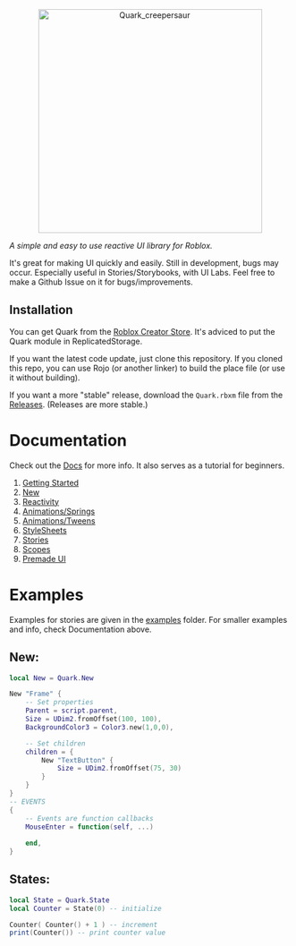 <div align="center">

<img width="400" alt="Quark_creepersaur" src="https://github.com/user-attachments/assets/02d6c90d-dcde-4ccd-be88-a5daa9b53058" />

</div>

_A simple and easy to use reactive UI library for Roblox._

It's great for making UI quickly and easily. Still in development, bugs may occur. Especially useful in Stories/Storybooks, with UI Labs. Feel free to make a Github Issue on it for bugs/improvements.

## Installation

You can get Quark from the [Roblox Creator Store](https://create.roblox.com/store/asset/105183088809550).
It's adviced to put the Quark module in ReplicatedStorage.

If you want the latest code update, just clone this repository. If you cloned this repo, you can use Rojo (or another linker) to build the place file (or use it without building).

If you want a more "stable" release, download the `Quark.rbxm` file from the [Releases](https://github.com/creepersaur/Quark/releases/latest). (Releases are more stable.)

# Documentation

Check out the [Docs](./docs/) for more info. It also serves as a tutorial for beginners.

1. [Getting Started](./docs/1.GettingStarted.md)
2. [New](./docs/2.New.md)
3. [Reactivity](./docs/3.Reactivity.md)
4. [Animations/Springs](./docs/4.Animations.Springs.md)
4. [Animations/Tweens](./docs/5.Animations.Tweens.md)
5. [StyleSheets](./docs/6.StyleSheets.md)
6. [Stories](./docs/7.Stories.md)
7. [Scopes](./docs/8.Scopes.md)
8. [Premade UI](./docs/9.PremadeUI.md)

# Examples

Examples for stories are given in the [examples](./src/examples/) folder. For smaller examples and info, check Documentation above.

## New:

```lua
local New = Quark.New

New "Frame" {
    -- Set properties
    Parent = script.parent,
    Size = UDim2.fromOffset(100, 100),
    BackgroundColor3 = Color3.new(1,0,0),

    -- Set children
    children = {
        New "TextButton" {
            Size = UDim2.fromOffset(75, 30)
        }
    }
}
-- EVENTS
{
    -- Events are function callbacks
    MouseEnter = function(self, ...)
        
    end,
}
```

## States:

```lua
local State = Quark.State
local Counter = State(0) -- initialize

Counter( Counter() + 1 ) -- increment
print(Counter()) -- print counter value
```
